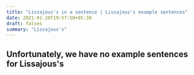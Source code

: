 ```yaml
---
title: "Lissajous's in a sentence | Lissajous's example sentences"
date: 2021-01-20T19:57:50+05:30
draft: falses
summary: "Lissajous's"
---
```

## Unfortunately, we have no example sentences for Lissajous's                 
